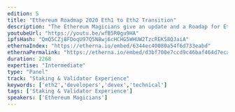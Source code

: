 ```yaml
---
edition: 5
title: "Ethereum Roadmap 2020 Eth1 to Eth2 Transition"
description: "The Ethereum Magicians give an update and a Roadap for Ethereum in 2020 and beyond, looking ahead to the transition to Eth 2.0"
youtubeUrl: "https://youtu.be/wfB5R0gu9HA"
ipfsHash: "QmQ5CZj8FDoqU97Q5N8wj6cHCHG5WHUW2TzcREK58QJaiA"
ethernaIndex: "https://etherna.io/embed/6344ec40080a54f6d733eabd"
ethernaPermalink: "https://etherna.io/embed/d3bf700e7ccd9c46baf464d7ecad855891a2caaa5813bf1e7dde1ab30c36d7ce"
duration: 2268
expertise: "Intermediate"
type: "Panel"
track: "Staking & Validator Experience"
keywords: ['eth2','developers','devex','technical']
tags: ['Staking & Validator Experience']
speakers: ['Ethereum Magicians']
---
```

